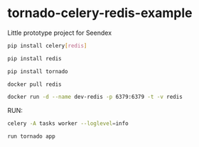 # tornado-celery-redis-example
Little prototype project for Seendex

```bash
pip install celery[redis]
```
```bash
pip install redis

```
```bash
pip install tornado
```
```bash
docker pull redis
```
```bash
docker run -d --name dev-redis -p 6379:6379 -t -v redis
```

RUN:

```bash
celery -A tasks worker --loglevel=info
```
```bash
run tornado app
```
